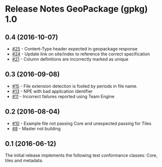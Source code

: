 # Release Notes GeoPackage (gpkg) 1.0


## 0.4 (2016-10-07)

  - [#25](https://github.com/opengeospatial/ets-gpkg10/issues/25) - Content-Type header expected in geopackage response
  - [#24](https://github.com/opengeospatial/ets-gpkg10/issues/24) - Update link on site/index to reference the correct specification
  - [#21](https://github.com/opengeospatial/ets-gpkg10/issues/21) - Column definitions are incorrectly marked as unique


## 0.3 (2016-09-08)
  - [#15](https://github.com/opengeospatial/ets-gpkg10/issues/15) - File extension detection is fooled by periods in file name.
  - [#13](https://github.com/opengeospatial/ets-gpkg10/issues/13) - NPE with bad application identifier
  - [#11](https://github.com/opengeospatial/ets-gpkg10/issues/11) - Incorrect failures reported using Team Engine 

## 0.2 (2016-08-04)
 - [#10](https://github.com/opengeospatial/ets-gpkg10/issues/10) - Example file not passing Core and unexpected passing for Tiles
  - [#8](https://github.com/opengeospatial/ets-gpkg10/issues/8) - Master not building 

## 0.1 (2016-06-12)
The initial release implements the following test conformance classes: Core, tiles and metadata.
 

